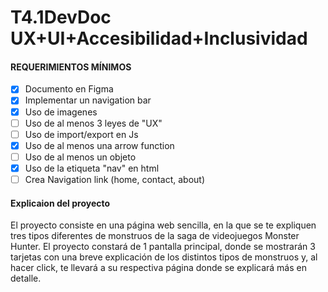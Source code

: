# T4.1DevDoc UX+UI+Accesibilidad+Inclusividad
#### REQUERIMIENTOS MÍNIMOS

- [x] Documento en Figma
- [x] Implementar un navigation bar
- [x] Uso de imagenes
- [ ] Uso de al menos 3 leyes de "UX"
- [ ] Uso de import/export en Js
- [x] Uso de al menos una arrow function
- [ ] Uso de al menos un objeto
- [x] Uso de la etiqueta "nav" en html
- [ ] Crea Navigation link (home, contact, about)
  
#### Explicaion del proyecto

El proyecto consiste en una página web sencilla, en la que se te expliquen tres tipos diferentes de monstruos de la saga de videojuegos Monster Hunter. El proyecto constará de 1 pantalla principal, donde se mostrarán 3 tarjetas con una breve explicación de los distintos tipos de monstruos y, al hacer click, te llevará a su respectiva página donde se explicará más en detalle.